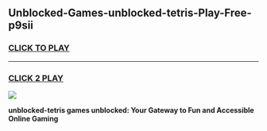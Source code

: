 
## Unblocked-Games-unblocked-tetris-Play-Free-p9sii
<h3>
<a href="https://premium76.site?title=unblocked-tetris&ref=12A">CLICK TO PLAY</a></h3>
<hr>

<h3>
<a href="https://premium76.site?title=unblocked-tetris&ref=12A">CLICK 2 PLAY</a>
  
</h3>

<a href="https://premium76.site?title=unblocked-tetris&ref=12A"><img src="https://clearcache.store/games.png"></a>


**unblocked-tetris games unblocked: Your Gateway to Fun and Accessible Online Gaming**
